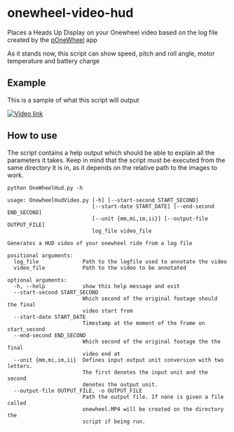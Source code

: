 # onewheel-video-hud
Places a Heads Up Display on your Onewheel video based on the log file created by the [pOneWheel] app

As it stands now, this script can show speed, pitch and roll angle, motor temperature and battery charge

## Example
This is a sample of what this script will output

[![Video link](https://img.youtube.com/vi/yXMGHKQnptA/hqdefault.jpg)](https://youtu.be/yXMGHKQnptA)

## How to use
The script contains a help output which should be able to explain all the parameters it takes.
Keep in mind that the script must be executed from the same directory it is in, as it depends on the relative path to the images to work.

```
python OneWheelHud.py -h

usage: OnewheelHudVideo.py [-h] [--start-second START_SECOND]
                           [--start-date START_DATE] [--end-second END_SECOND]
                           [--unit {mm,mi,im,ii}] [--output-file OUTPUT_FILE]
                           log_file video_file

Generates a HUD video of your onewheel ride from a log file

positional arguments:
  log_file              Path to the logfile used to annotate the video
  video_file            Path to the video to be annotated

optional arguments:
  -h, --help            show this help message and exit
  --start-second START_SECOND
                        Which second of the original footage should the final
                        video start from
  --start-date START_DATE
                        Timestamp at the moment of the frame on start_second
  --end-second END_SECOND
                        Which second of the original footage the the final
                        video end at
  --unit {mm,mi,im,ii}  Defines input output unit conversion with two letters.
                        The first denotes the input unit and the second
                        denotes the output unit.
  --output-file OUTPUT_FILE, -o OUTPUT_FILE
                        Path the output file. If none is given a file called
                        onewheel.MP4 will be created on the directory the
                        script if being run.
```

[pOneWheel]:(https://github.com/ponewheel/android-ponewheel)